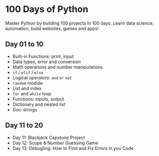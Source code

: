 # 100 Days of Python
Master Python by building 100 projects in 100 days. 
Learn data science, automation, build websites, games and apps!

## Day 01 to 10
- Built-in Functions: print, input
- Data types, error and conversion
- Math operations and number manipulations
- `if` / `elif` / `else` 
- Logical operators: `and` `or` `not`
- `random` module
- List and index 
- `for` and `while` loop 
- Functions: inputs, output
- Dictionary and nested list
- Doc-strings

## Day 11 to 20
- Day 11: Blackjack Capstone Project
- Day 12: Scope & Number Guessing Game
- Day 13: Debugiing: How to Find and Fix Errors in you Code